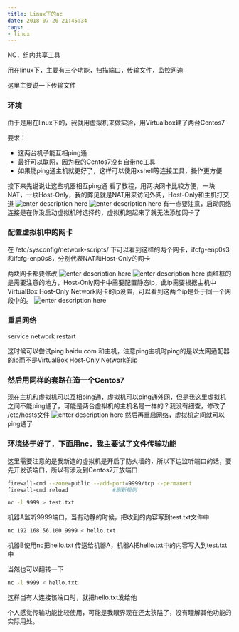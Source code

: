 ```yaml
---
title: Linux下的nc
date: 2018-07-20 21:45:34
tags:
- linux
---
```


NC，组内共享工具

用在linux下，主要有三个功能，扫描端口，传输文件，监控网速

这里主要说一下传输文件
<!-- more -->
### 环境
由于是用在linux下的，我就用虚拟机来做实验，用Virtualbox建了两台Centos7

要求：
 - 这两台机子能互相ping通
 - 最好可以联网，因为我的Centos7没有自带nc工具
 - 如果能ping通主机就更好了，这样可以使用xshell等连接工具，操作更方便


接下来先说说让这些机器相互ping通
看了教程，用两块网卡比较方便，一块NAT，一块Host-Only，我的弊见就是NAT用来访问外网，Host-Only和主机打交道
![enter description here](http://pctpggve0.bkt.clouddn.com/images/2018-07-20/image1.PNG)
![enter description here](http://pctpggve0.bkt.clouddn.com/images/2018-07-20/image2.PNG)
有一点要注意，启动网络连接是在你没启动虚拟机时选择的，虚拟机跑起来了就无法添加网卡了

### 配置虚拟机中的网卡
在 /etc/sysconfig/network-scripts/ 下可以看到这样的两个网卡，ifcfg-enp0s3和ifcfg-enp0s8，分别代表NAT和Host-Only的网卡

两块网卡都要修改
![enter description here](http://pctpggve0.bkt.clouddn.com/images/2018-07-20/image3.PNG)
![enter description here](http://pctpggve0.bkt.clouddn.com/images/2018-07-20/image4.PNG)
画红框的是需要注意的地方，Host-Only网卡中需要配置静态ip，此ip需要根据主机中VirtualBox Host-Only Network网卡的ip设置，可以看到这两个ip是处于同一个网段中的。
![enter description here](http://pctpggve0.bkt.clouddn.com/images/2018-07-20/image5.PNG)

### 重启网络
service network restart 

这时候可以尝试ping baidu.com 和主机，注意ping主机时ping的是以太网适配器的ip而不是VirtualBox Host-Only Network的ip

### 然后用同样的套路在造一个Centos7
现在主机和虚拟机可以互相ping通，虚拟机可以ping通外网，但是我这里虚拟机之间不能ping通了，可能是两台虚拟机的主机名是一样的？我没有细查，修改了 /etc/hosts文件
![enter description here](http://pctpggve0.bkt.clouddn.com/images/2018-07-20/image6.PNG)
然后再重启网络，虚拟机之间就可以ping通了

### 环境终于好了，下面用nc，我主要试了文件传输功能

这里需要注意的是我新造的虚拟机是开启了防火墙的，所以下边监听端口的话，要先开发该端口，所以有涉及到Centos7开放端口
``` bash
firewall-cmd --zone=public --add-port=9999/tcp --permanent
firewall-cmd reload              #刷新规则
```

``` bash
nc -l 9999 > test.txt
```
机器A监听9999端口，当有动静的时候，把收到的内容写到test.txt文件中

``` bash
nc 192.168.56.100 9999 < hello.txt
```
机器B使用nc把hello.txt 传送给机器A，机器A把hello.txt中的内容写入到test.txt中

当然也可以翻转一下
``` bash
nc -l 9999 < hello.txt
```
这样当有人连接该端口时，就把hello.txt发给他

个人感觉传输功能比较使用，可能是我眼界现在还太狭隘了，没有理解其他功能的实际用处。
